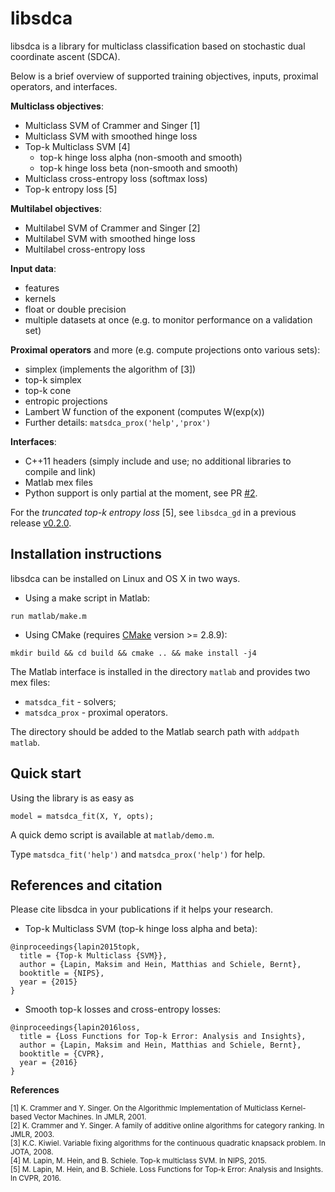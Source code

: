 # libsdca

libsdca is a library for multiclass classification based on stochastic dual coordinate ascent (SDCA).

Below is a brief overview of supported training objectives, inputs, proximal operators, and interfaces.

**Multiclass objectives**:
- Multiclass SVM of Crammer and Singer [1]
- Multiclass SVM with smoothed hinge loss
- Top-k Multiclass SVM [4]
  - top-k hinge loss alpha (non-smooth and smooth)
  - top-k hinge loss beta (non-smooth and smooth)
- Multiclass cross-entropy loss (softmax loss)
- Top-k entropy loss [5]

**Multilabel objectives**:
- Multilabel SVM of Crammer and Singer [2]
- Multilabel SVM with smoothed hinge loss
- Multilabel cross-entropy loss

**Input data**:
- features
- kernels
- float or double precision
- multiple datasets at once (e.g. to monitor performance on a validation set)

**Proximal operators** and more (e.g. compute projections onto various sets):
- simplex (implements the algorithm of [3])
- top-k simplex
- top-k cone
- entropic projections
- Lambert W function of the exponent (computes W(exp(x))
- Further details: `matsdca_prox('help','prox')`

**Interfaces**:
- C++11 headers (simply include and use; no additional libraries to compile and link)
- Matlab mex files
- Python support is only partial at the moment, see PR [#2](https://github.com/mlapin/libsdca/pull/2).

For the *truncated top-k entropy loss* [5], see `libsdca_gd` in a previous release [v0.2.0](https://github.com/mlapin/libsdca/releases/tag/v0.2.0).


## Installation instructions

libsdca can be installed on Linux and OS X in two ways.

- Using a make script in Matlab:
```
run matlab/make.m
```

- Using CMake (requires [CMake](https://cmake.org) version >= 2.8.9):
```
mkdir build && cd build && cmake .. && make install -j4
```

The Matlab interface is installed in the directory `matlab` and provides two mex files:
- `matsdca_fit` - solvers;
- `matsdca_prox` - proximal operators.

The directory should be added to the Matlab search path with `addpath matlab`.


## Quick start

Using the library is as easy as
```
model = matsdca_fit(X, Y, opts);
```

A quick demo script is available at `matlab/demo.m`.

Type `matsdca_fit('help')` and `matsdca_prox('help')` for help.


## References and citation

Please cite libsdca in your publications if it helps your research.
- Top-k Multiclass SVM (top-k hinge loss alpha and beta):
```
@inproceedings{lapin2015topk,
  title = {Top-k Multiclass {SVM}},
  author = {Lapin, Maksim and Hein, Matthias and Schiele, Bernt},
  booktitle = {NIPS},
  year = {2015}
}
```
- Smooth top-k losses and cross-entropy losses:
```
@inproceedings{lapin2016loss,
  title = {Loss Functions for Top-k Error: Analysis and Insights},
  author = {Lapin, Maksim and Hein, Matthias and Schiele, Bernt},
  booktitle = {CVPR},
  year = {2016}
}
```

**References**

<sup>[1] K. Crammer and Y. Singer. On the Algorithmic Implementation of Multiclass Kernel-based Vector Machines. In JMLR, 2001.</sup>  
<sup>[2] K. Crammer and Y. Singer. A family of additive online algorithms for category ranking. In JMLR, 2003.</sup>  
<sup>[3] K.C. Kiwiel. Variable fixing algorithms for the continuous quadratic knapsack problem. In JOTA, 2008.</sup>  
<sup>[4] M. Lapin, M. Hein, and B. Schiele. Top-k multiclass SVM. In NIPS, 2015.</sup>  
<sup>[5] M. Lapin, M. Hein, and B. Schiele. Loss Functions for Top-k Error: Analysis and Insights. In CVPR, 2016.</sup>  
